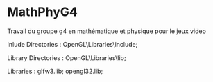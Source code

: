 # MathPhyG4
 Travail du groupe g4 en mathématique et physique pour le jeux video


 Inlude Directories : 
	OpenGL\Libraries\include;

 Library Directories :
	OpenGL\Libraries\lib;

 Libraries : 
	glfw3.lib;
	opengl32.lib;